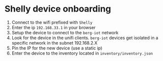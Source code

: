 # Shelly device onboarding

1. Connect to the wifi prefixed with `Shelly`
2. Enter the ip `192.168.33.1` in your browser
3. Setup the device to connect to the `berg-iot` network
4. Look for the device in the unifi clients. `berg-iot` devices get isolated in a specific network in the subnet 192.168.2.X
5. Pin the IP for the new device (use a static ip)
6. Enter the device to the inventory located in `inventory/inventory.json`
